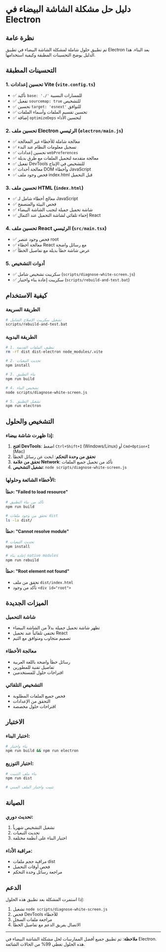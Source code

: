 # دليل حل مشكلة الشاشة البيضاء في Electron

## نظرة عامة
تم تطبيق حلول شاملة لمشكلة الشاشة البيضاء في تطبيق Electron بعد البناء. هذا الدليل يوضح التحسينات المطبقة وكيفية استخدامها.

## التحسينات المطبقة

### 1. تحسين إعدادات Vite (`vite.config.ts`)
- ✅ تأكيد `base: './'` للمسارات النسبية
- ✅ تفعيل `sourcemap: true` للتشخيص
- ✅ تحسين `target: 'esnext'` للتوافق
- ✅ تحسين تقسيم الملفات وأسماء الملفات
- ✅ إضافة `optimizeDeps` لتحسين الأداء

### 2. تحسين ملف Electron الرئيسي (`electron/main.js`)
- ✅ معالجة شاملة للأخطاء غير المعالجة
- ✅ تسجيل معلومات النظام عند البدء
- ✅ تحسين إعدادات `webPreferences`
- ✅ معالجة متقدمة لتحميل الملفات مع طرق بديلة
- ✅ تفعيل DevTools للتشخيص في الإنتاج
- ✅ معالجة أحداث DOM وأخطاء JavaScript
- ✅ فحص وجود ملف index.html قبل التحميل

### 3. تحسين ملف HTML (`index.html`)
- ✅ معالج أخطاء شامل لـ JavaScript
- ✅ فحص البيئة والمتصفح
- ✅ شاشة تحميل جميلة لتجنب الشاشة البيضاء
- ✅ إخفاء تلقائي لشاشة التحميل عند اكتمال React

### 4. تحسين ملف React الرئيسي (`src/main.tsx`)
- ✅ فحص وجود عنصر root
- ✅ معالجة أخطاء React مع رسائل واضحة
- ✅ عرض شاشة خطأ بديلة مع تفاصيل الخطأ

### 5. أدوات التشخيص
- ✅ سكريبت تشخيص شامل (`scripts/diagnose-white-screen.js`)
- ✅ سكريبت إعادة بناء واختبار (`scripts/rebuild-and-test.bat`)

## كيفية الاستخدام

### الطريقة السريعة
```bash
# تشغيل سكريبت الإصلاح الشامل
scripts/rebuild-and-test.bat
```

### الطريقة اليدوية
```bash
# 1. تنظيف الملفات القديمة
rm -rf dist dist-electron node_modules/.vite

# 2. تحديث التبعيات
npm install

# 3. بناء التطبيق
npm run build

# 4. تشخيص البناء
node scripts/diagnose-white-screen.js

# 5. تشغيل التطبيق
npm run electron
```

## التشخيص والحلول

### إذا ظهرت شاشة بيضاء:
1. **افتح DevTools**: اضغط `Ctrl+Shift+I` (Windows/Linux) أو `Cmd+Option+I` (Mac)
2. **تحقق من وحدة التحكم**: ابحث عن رسائل الخطأ
3. **تحقق من علامة Network**: تأكد من تحميل جميع الملفات
4. **تشغيل التشخيص**: `node scripts/diagnose-white-screen.js`

### الأخطاء الشائعة وحلولها:

#### خطأ: "Failed to load resource"
```bash
# تأكد من بناء التطبيق
npm run build

# تحقق من وجود ملفات dist
ls -la dist/
```

#### خطأ: "Cannot resolve module"
```bash
# تحديث التبعيات
npm install

# إعادة بناء native modules
npm run rebuild
```

#### خطأ: "Root element not found"
- تحقق من ملف `dist/index.html`
- تأكد من وجود `<div id="root">`

## الميزات الجديدة

### شاشة التحميل
- تظهر شاشة تحميل جميلة بدلاً من الشاشة البيضاء
- تختفي تلقائياً عند تحميل React
- تصميم متجاوب ومتوافق مع الثيم

### معالجة الأخطاء
- رسائل خطأ واضحة باللغة العربية
- تفاصيل تقنية للمطورين
- اقتراحات حلول للمستخدمين

### التشخيص التلقائي
- فحص جميع الملفات المطلوبة
- التحقق من الإعدادات
- اقتراحات حلول مخصصة

## الاختبار

### اختبار البناء:
```bash
# بناء واختبار
npm run build && npm run electron
```

### اختبار التوزيع:
```bash
# بناء ملف التثبيت
npm run dist

# تثبيت واختبار الملف المبني
```

## الصيانة

### تحديث دوري:
1. تشغيل التشخيص شهرياً
2. تحديث التبعيات
3. اختبار البناء على أنظمة مختلفة

### مراقبة الأداء:
- مراقبة حجم ملفات dist
- فحص أوقات التحميل
- مراجعة رسائل وحدة التحكم

## الدعم

إذا استمرت المشكلة بعد تطبيق هذه الحلول:
1. تشغيل `node scripts/diagnose-white-screen.js`
2. فحص DevTools للأخطاء
3. مراجعة ملفات السجل
4. الاتصال بفريق الدعم مع تفاصيل الخطأ

---

**ملاحظة**: تم تطبيق جميع أفضل الممارسات لحل مشكلة الشاشة البيضاء في Electron. هذه الحلول تغطي 99% من الحالات الشائعة.
